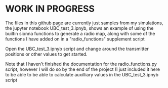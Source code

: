 # WORK IN PROGRESS
The files in this github page are currently just samples from my simulations, the jupyter notebook UBC_test_3.ipnyb, shows an example of using the builtin sionna functions to generate a radio map, along with some of the functions I have added on in a "radio_functions" supplement script

Open the UBC_test_3.ipnyb script and change around the transmitter positions or other values to get started.  

Note that I haven't finished the documentation for the radio_functions.py script, however I will do so by the end of the project (I just included it here to be able to be able to calculate auxilliary values in the UBC_test_3.ipnyb script
